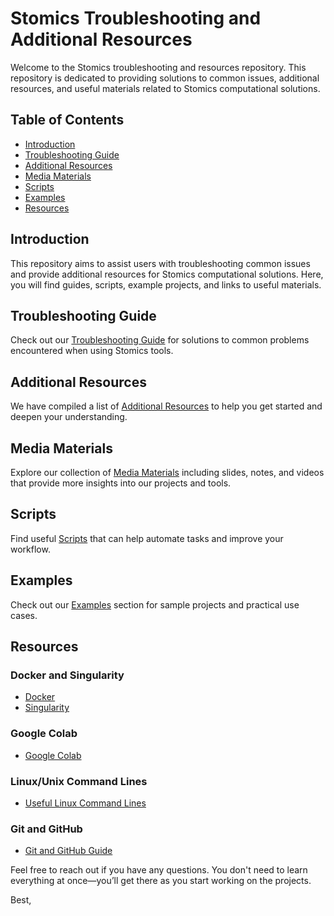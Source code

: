 # Stomics Troubleshooting and Additional Resources

Welcome to the Stomics troubleshooting and resources repository. This repository is dedicated to providing solutions to common issues, additional resources, and useful materials related to Stomics computational solutions.

## Table of Contents
- [Introduction](#introduction)
- [Troubleshooting Guide](#troubleshooting-guide)
- [Additional Resources](#additional-resources)
- [Media Materials](#media-materials)
- [Scripts](#scripts)
- [Examples](#examples)
- [Resources](#resources)

## Introduction
This repository aims to assist users with troubleshooting common issues and provide additional resources for Stomics computational solutions. Here, you will find guides, scripts, example projects, and links to useful materials.

## Troubleshooting Guide
Check out our [Troubleshooting Guide](docs/troubleshooting-guide.md) for solutions to common problems encountered when using Stomics tools.

## Additional Resources
We have compiled a list of [Additional Resources](docs/additional-resources.md) to help you get started and deepen your understanding.

## Media Materials
Explore our collection of [Media Materials](media/) including slides, notes, and videos that provide more insights into our projects and tools.

## Scripts
Find useful [Scripts](scripts/) that can help automate tasks and improve your workflow.

## Examples
Check out our [Examples](examples/) section for sample projects and practical use cases.

## Resources
### Docker and Singularity
- [Docker](https://www.docker.com/)
- [Singularity](https://docs.sylabs.io/guides/3.5/user-guide/introduction.html)

### Google Colab
- [Google Colab](https://colab.research.google.com/)

### Linux/Unix Command Lines
- [Useful Linux Command Lines](https://cheatography.com/davechild/cheat-sheets/linux-command-line/)

### Git and GitHub
- [Git and GitHub Guide](https://docs.github.com/en/get-started/using-git/about-git)

Feel free to reach out if you have any questions. You don't need to learn everything at once—you’ll get there as you start working on the projects.

Best,
